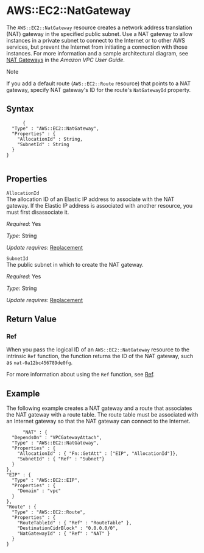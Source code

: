 AWS::EC2::NatGateway
====================

The `AWS::EC2::NatGateway` resource creates a network address translation (NAT) gateway in the specified public subnet. Use a NAT gateway to allow instances in a private subnet to connect to the Internet or to other AWS services, but prevent the Internet from initiating a connection with those instances. For more information and a sample architectural diagram, see [NAT Gateways](http://docs.aws.amazon.com/AmazonVPC/latest/UserGuide/vpc-nat-gateway.html) in the *Amazon VPC User Guide*.

Note

If you add a default route (`AWS::EC2::Route` resource) that points to a NAT gateway, specify NAT gateway's ID for the route's `NatGatewayId` property.

Syntax
------

``` {.programlisting}
      {
  "Type" : "AWS::EC2::NatGateway",
  "Properties" : {
    "AllocationId" : String,
    "SubnetId" : String
  }
}
    
```

Properties
----------

 `AllocationId`   
The allocation ID of an Elastic IP address to associate with the NAT gateway. If the Elastic IP address is associated with another resource, you must first disassociate it.

*Required*: Yes

*Type*: String

*Update requires*: [Replacement](using-cfn-updating-stacks-update-behaviors.html#update-replacement)

 `SubnetId`   
The public subnet in which to create the NAT gateway.

*Required*: Yes

*Type*: String

*Update requires*: [Replacement](using-cfn-updating-stacks-update-behaviors.html#update-replacement)

Return Value
------------

### Ref

When you pass the logical ID of an `AWS::EC2::NatGateway` resource to the intrinsic `Ref` function, the function returns the ID of the NAT gateway, such as `nat-0a12bc456789de0fg`.

For more information about using the `Ref` function, see [Ref](intrinsic-function-reference-ref.html "Ref").

Example
-------

The following example creates a NAT gateway and a route that associates the NAT gateway with a route table. The route table must be associated with an Internet gateway so that the NAT gateway can connect to the Internet.

``` {.programlisting}
      "NAT" : {
  "DependsOn" : "VPCGatewayAttach",
  "Type" : "AWS::EC2::NatGateway",
  "Properties" : {
    "AllocationId" : { "Fn::GetAtt" : ["EIP", "AllocationId"]},
    "SubnetId" : { "Ref" : "Subnet"}
  }
},
"EIP" : {
  "Type" : "AWS::EC2::EIP",
  "Properties" : {
    "Domain" : "vpc"
  }
},
"Route" : {
  "Type" : "AWS::EC2::Route",
  "Properties" : {
    "RouteTableId" : { "Ref" : "RouteTable" },
    "DestinationCidrBlock" : "0.0.0.0/0",
    "NatGatewayId" : { "Ref" : "NAT" }
  }
}
    
```
